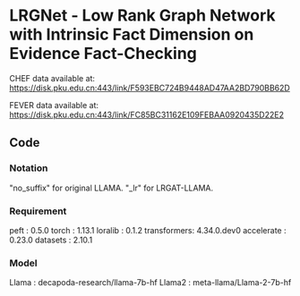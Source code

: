 # LRGNet - Low Rank Graph Network with Intrinsic Fact Dimension on Evidence Fact-Checking

CHEF data available at: https://disk.pku.edu.cn:443/link/F593EBC724B9448AD47AA2BD790BB62D

FEVER data available at: https://disk.pku.edu.cn:443/link/FC85BC31162E109FEBAA0920435D22E2


## Code

### Notation 
"no_suffix" for original LLAMA. "_lr" for LRGAT-LLAMA.

### Requirement
peft        : 0.5.0
torch       : 1.13.1
loralib     : 0.1.2
transformers: 4.34.0.dev0
accelerate  : 0.23.0
datasets    : 2.10.1

### Model
Llama       : decapoda-research/llama-7b-hf
Llama2      : meta-llama/Llama-2-7b-hf